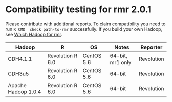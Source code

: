 # Compatibility testing for rmr 2.0.1
Please contribute with additional reports. To claim compatibility you need to run `R CMD  check path-to-rmr` successfully.
If you build your own Hadoop, see [Which Hadoop for rmr](https://github.com/RevolutionAnalytics/RHadoop/wiki/Which-Hadoop-for-rmr).

<table>
<thead>
<tr><th>Hadoop</th><th>R</th><th>OS</th><th>Notes</th><th>Reporter</th></tr>
</thead>
<tbody>
<tr><td>CDH4.1.1</td><td>Revolution R 6.0</td><td>CentOS 5.6</td><td>64-bit, mr1 only</td><td>Revolution</td></tr>
<tr><td>CDH3u5</td><td>Revolution R 6.0</td><td>CentOS 5.6</td><td>64-bit</td><td>Revolution</td></tr>
<tr><td>Apache Hadoop 1.0.4</td><td>Revolution R 6.0</td><td>CentOS 5.6</td><td>64-bit</td><td>Revolution</td></tr>
</tbody>
</table>
